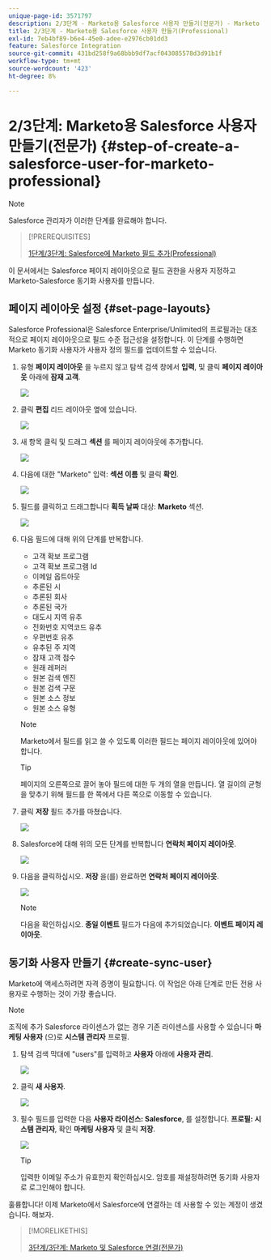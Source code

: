 ```yaml
---
unique-page-id: 3571797
description: 2/3단계 - Marketo용 Salesforce 사용자 만들기(전문가) - Marketo 문서 - 제품 설명서
title: 2/3단계 - Marketo용 Salesforce 사용자 만들기(Professional)
exl-id: 7eb4bf89-b6e4-45e0-adee-e2976cb01dd3
feature: Salesforce Integration
source-git-commit: 431bd258f9a68bbb9df7acf043085578d3d91b1f
workflow-type: tm+mt
source-wordcount: '423'
ht-degree: 8%

---
```


# 2/3단계: Marketo용 Salesforce 사용자 만들기(전문가) {#step-of-create-a-salesforce-user-for-marketo-professional}

>[!NOTE]
>
>Salesforce 관리자가 이러한 단계를 완료해야 합니다.

>[!PREREQUISITES]
>
>[1단계/3단계: Salesforce에 Marketo 필드 추가(Professional)](/help/marketo/product-docs/crm-sync/salesforce-sync/setup/professional-edition/step-1-of-3-add-marketo-fields-to-salesforce-professional.md)

이 문서에서는 Salesforce 페이지 레이아웃으로 필드 권한을 사용자 지정하고 Marketo-Salesforce 동기화 사용자를 만듭니다.

## 페이지 레이아웃 설정 {#set-page-layouts}

Salesforce Professional은 Salesforce Enterprise/Unlimited의 프로필과는 대조적으로 페이지 레이아웃으로 필드 수준 접근성을 설정합니다. 이 단계를 수행하면 Marketo 동기화 사용자가 사용자 정의 필드를 업데이트할 수 있습니다.

1. 유형 **페이지 레이아웃** 을 누르지 않고 탐색 검색 창에서 **입력**, 및 클릭 **페이지 레이아웃** 아래에 **잠재 고객**.

   ![](assets/image2016-2-26-12-3a58-3a32.png)

1. 클릭 **편집** 리드 레이아웃 옆에 있습니다.

   ![](assets/image2016-2-26-13-3a2-3a46.png)

1. 새 항목 클릭 및 드래그 **섹션** 를 페이지 레이아웃에 추가합니다.

   ![](assets/image2014-12-9-12-3a56-3a40.png)

1. 다음에 대한 &quot;Marketo&quot; 입력: **섹션 이름** 및 클릭 **확인**.

   ![](assets/image2014-12-9-12-3a56-3a52.png)

1. 필드를 클릭하고 드래그합니다 **획득 날짜** 대상: **Marketo** 섹션.

   ![](assets/image2014-12-9-12-3a57-3a0.png)

1. 다음 필드에 대해 위의 단계를 반복합니다.

   * 고객 확보 프로그램
   * 고객 확보 프로그램 Id
   * 이메일 옵트아웃
   * 추론된 시
   * 추론된 회사
   * 추론된 국가
   * 대도시 지역 유추
   * 전화번호 지역코드 유추
   * 우편번호 유추
   * 유추된 주 지역
   * 잠재 고객 점수
   * 원래 레퍼러
   * 원본 검색 엔진
   * 원본 검색 구문
   * 원본 소스 정보
   * 원본 소스 유형

   >[!NOTE]
   >
   >Marketo에서 필드를 읽고 쓸 수 있도록 이러한 필드는 페이지 레이아웃에 있어야 합니다.

   >[!TIP]
   >
   >페이지의 오른쪽으로 끌어 놓아 필드에 대한 두 개의 열을 만듭니다. 열 길이의 균형을 맞추기 위해 필드를 한 쪽에서 다른 쪽으로 이동할 수 있습니다.

1. 클릭 **저장** 필드 추가를 마쳤습니다.

   ![](assets/image2014-12-9-12-3a57-3a10.png)

1. Salesforce에 대해 위의 모든 단계를 반복합니다 **연락처 페이지 레이아웃**.

   ![](assets/image2016-2-26-13-3a10-3a1.png)

1. 다음을 클릭하십시오. **저장** 을(를) 완료하면 **연락처 페이지 레이아웃**.

   ![](assets/image2014-12-9-12-3a57-3a30.png)

   >[!NOTE]
   >
   >다음을 확인하십시오. **종일 이벤트** 필드가 다음에 추가되었습니다. **이벤트 페이지 레이아웃**.

## 동기화 사용자 만들기 {#create-sync-user}

Marketo에 액세스하려면 자격 증명이 필요합니다. 이 작업은 아래 단계로 만든 전용 사용자로 수행하는 것이 가장 좋습니다.

>[!NOTE]
>
>조직에 추가 Salesforce 라이센스가 없는 경우 기존 라이센스를 사용할 수 있습니다 **마케팅 사용자** (으)로 **시스템 관리자** 프로필.

1. 탐색 검색 막대에 &quot;users&quot;를 입력하고 **사용자** 아래에 **사용자 관리**.

   ![](assets/image2014-12-9-12-3a57-3a42.png)

1. 클릭 **새 사용자**.

   ![](assets/image2014-12-9-12-3a58-3a1.png)

1. 필수 필드를 입력한 다음 **사용자 라이선스: Salesforce**, 를 설정합니다. **프로필: 시스템 관리자**, 확인 **마케팅 사용자** 및 클릭 **저장**.

   ![](assets/image2014-12-9-12-3a58-3a11.png)

   >[!TIP]
   >
   >입력한 이메일 주소가 유효한지 확인하십시오. 암호를 재설정하려면 동기화 사용자로 로그인해야 합니다.

훌륭합니다! 이제 Marketo에서 Salesforce에 연결하는 데 사용할 수 있는 계정이 생겼습니다. 해보자.

>[!MORELIKETHIS]
>
>[3단계/3단계: Marketo 및 Salesforce 연결(전문가)](/help/marketo/product-docs/crm-sync/salesforce-sync/setup/professional-edition/step-3-of-3-connect-marketo-and-salesforce-professional.md)
